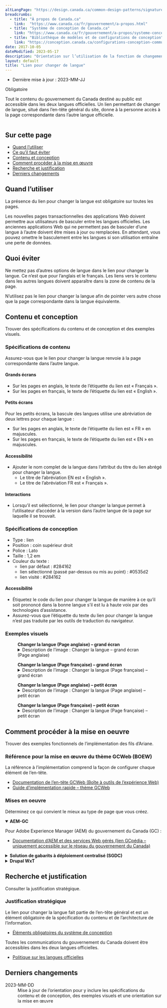 ```yaml
---
altLangPage: "https://design.canada.ca/common-design-patterns/signature.html"
breadcrumbs:
  - title: "À propos de Canada.ca"
    link:  "https://www.canada.ca/fr/gouvernement/a-propos.html"
  - title: "Système de conception de Canada.ca"
    link: "https://www.canada.ca/fr/gouvernement/a-propos/systeme-conception.html"
  - title: "Bibliothèque de modèles et de configurations de conception"
    link: "https://conception.canada.ca/configurations-conception-communes/connexion-contextuel.html"
date: 2017-10-05
dateModified: 2023-05-17
description: "Orientation sur l’utilisation de la fonction de changement de langue sur le site Canada.ca Le contenu du gouvernement du Canada est offert dans les deux langues officielles. Un lien permettant de changer de langue, situé dans l’en-tête général du site, donne à la personne accès à la page correspondante dans l’autre langue officielle."
layout: default
title: "Lien pour changer de langue"
---
```

<div class="cnt-wdth-lmtd">
  <div class="row">
    <div class="col-md-12 pull-left">
      <ul class="list-inline small mrgn-bttm-sm" id="list-inline-desktop-only">
        <li class="mrgn-rght-lg">Dernière mise à jour&nbsp;: 2023-MM-JJ</li>
      </ul>
    </div>
  </div>
  <p><span class="label label-danger">Obligatoire</span></p>
  <p>Tout le contenu du gouvernement du Canada destiné au public est accessible dans les deux langues officielles. Un lien permettant de changer de langue, situé dans l’en-tête général du site, donne à la personne accès à la page correspondante dans l’autre langue officielle.</p>
  <div class="pattern-demo mrgn-tp-lg">
    <figure class="mrgn-bttm-sm"><img src="../images/01-lang-toggle-fr.png" class="img-responsive" alt=""></figure>
  </div>
  <section>
    <h2>Sur cette page</h2>
    <ul>
      <li><a href="#quand">Quand l’utiliser</a></li>
      <li><a href="#eviter">Ce qu’il faut éviter</a></li>
      <li><a href="#contenu">Contenu et conception</a></li>
      <li><a href="#implementation">Comment procéder à la mise en œuvre</a></li>
      <li><a href="#recherche">Recherche et justification</a></li>
      <li><a href="#changements">Derniers changements</a></li>
    </ul>
  </section>
  <h2 id="quand">Quand l’utiliser</h2>
  <p>La présence du lien pour changer la langue est obligatoire sur toutes les pages.</p>
  <p>Les nouvelles pages transactionnelles des applications Web doivent permettre aux utilisateurs de basculer entre les langues officielles. Les anciennes applications Web qui ne permettent pas de basculer d’une langue à l’autre doivent être mises à jour ou remplacées. En attendant, vous pouvez omettre le basculement entre les langues si son utilisation entraîne une perte de données.</p>
  <h2 id="eviter">Quoi éviter</h2>
  <p>Ne mettez pas d’autres options de langue dans le lien pour changer la langue. Ce n’est que pour l’anglais et le français. Les liens vers le contenu dans les autres langues doivent apparaître dans la zone de contenu de la page.</p>
  <p>N’utilisez pas le lien pour changer la langue afin de pointer vers autre chose que la page correspondante dans la langue équivalente.</p>
  <h2 id="contenu">Contenu et conception</h2>
  <p>Trouver des spécifications du contenu et de conception et des exemples visuels.</p>
  <h3>Spécifications de contenu</h3>
  <p>Assurez-vous que le lien pour changer la langue renvoie à la page correspondante dans l’autre langue.</p>
  <h4>Grands écrans</h4>
  <ul>
    <li>Sur les pages en anglais, le texte de l’étiquette du lien est &laquo;&nbsp;Français&nbsp;&raquo;.</li>
    <li>Sur les pages en français, le texte de l’étiquette du lien est &laquo;&nbsp;English&nbsp;&raquo;.</li>
  </ul>
  <h4>Petits écrans</h4>
  <p>Pour les petits écrans, la bascule des langues utilise une abréviation de deux lettres pour chaque langue&nbsp;:</p>
  <ul>
    <li>Sur les pages en anglais, le texte de l’étiquette du lien est &laquo;&nbsp;FR&nbsp;&raquo; en majuscules.</li>
    <li>Sur les pages en français, le texte de l’étiquette du lien est &laquo;&nbsp;EN&nbsp;&raquo; en majuscules.</li>
  </ul>
  <h4>Accessibilité</h4>
  <ul>
    <li>Ajouter le nom complet de la langue dans l’attribut du titre du lien abrégé pour changer la langue.
      <ul>
        <li>Le titre de l’abréviation EN est &laquo;&nbsp;English&nbsp;&raquo;.</li>
        <li>Le titre de l’abréviation FR est &laquo;&nbsp;Français&nbsp;&raquo;.</li>
      </ul>
    </li>
  </ul>
  <h4>Interactions</h4>
  <ul>
    <li>Lorsqu’il est sélectionné, le lien pour changer la langue permet à l’utilisateur d’accéder à la version dans l’autre langue de la page sur laquelle il se trouvait.</li>
  </ul>
  <h3>Spécifications de conception</h3>
  <ul>
    <li>Type&nbsp;: lien</li>
    <li>Position&nbsp;: coin supérieur droit</li>
    <li>Police&nbsp;: Lato</li>
    <li>Taille&nbsp;: 1,2 em</li>
    <li>Couleur du texte&nbsp;:
      <ul>
        <li>lien par défaut&nbsp;: #284162</li>
        <li>lien sélectionné (passé par-dessus ou mis au point)&nbsp;: #0535d2</li>
        <li>lien visité&nbsp;: #284162</li>
      </ul>
    </li>
  </ul>
  <h4>Accessibilité</h4>
  <ul>
    <li>Étiquetez le code du lien pour changer la langue de manière à ce qu’il soit prononcé dans la bonne langue s’il est lu à haute voix par des technologies d’assistance.</li>
    <li>Assurez-vous que l’étiquette du texte du lien pour changer la langue n’est pas traduite par les outils de traduction du navigateur.</li>
  </ul>
  <h3>Exemples visuels</h3>
  <div class="pattern-demo mrgn-tp-lg">
    <figure>
      <figcaption><b>Changer la langue (Page anglaise) – grand écran</b></figcaption>
      <img src="../images/01-lang-toggle-en.png" class="img-responsive" alt="">
      <details class="mrgn-tp-md">
        <summary class="wb-toggle small" data-toggle="{&quot;print&quot;:&quot;on&quot;}">Description de l’image&nbsp;:  Changer la langue – grand écran (Page anglaise)</summary>
        <p class="mrgn-tp-lg">En-tête standard d’une page Canada.ca en anglais avec mise en surbrillance du mot lié Français dans le coin supérieur droit</p>
      </details>
    </figure>
  </div>
  <div class="pattern-demo mrgn-tp-lg">
    <figure>
      <figcaption><b>Changer la langue (Page française) – grand écran </b></figcaption>
      <img src="../images/01-lang-toggle-fr.png" class="img-responsive" alt="">
      <details class="mrgn-tp-md">
        <summary class="wb-toggle small" data-toggle="{&quot;print&quot;:&quot;on&quot;}">Description de l’image&nbsp;: Changer la langue (Page française) – grand écran</summary>
        <p class="mrgn-tp-lg">En-tête standard d’une page Canada.ca en français avec mise en surbrillance du mot lié English dans le coin supérieur droit </p>
      </details>
    </figure>
  </div>
  <div class="pattern-demo mrgn-tp-lg">
    <figure>
      <figcaption><b>Changer la langue (Page anglaise) – petit écran</b></figcaption>
      <img src="../images/01-lang-toggle-sm-en.png" class="img-responsive" alt="">
      <details class="mrgn-tp-md">
        <summary class="wb-toggle small" data-toggle="{&quot;print&quot;:&quot;on&quot;}">Description de l’image&nbsp;: Changer la langue (Page anglaise) – petit écran</summary>
        <p class="mrgn-tp-lg">En-tête standard d’une page Canada.ca en anglais avec mise en surbrillance de l’abréviation liée FR dans le coin supérieur droit</p>
      </details>
    </figure>
  </div>
  <div class="pattern-demo mrgn-tp-lg">
    <figure>
      <figcaption><b>Changer la langue (Page française) – petit écran</b></figcaption>
      <img src="../images/01-lang-toggle-sm-fr.png" class="img-responsive" alt="">
      <details class="mrgn-tp-md">
        <summary class="wb-toggle small" data-toggle="{&quot;print&quot;:&quot;on&quot;}">Description de l’image&nbsp;: Changer la langue (Page française) – petit écran</summary>
        <p class="mrgn-tp-lg">En-tête standard d’une page Canada.ca en anglais avec mise en surbrillance de l’abréviation liée EN dans le coin supérieur droit</p>
      </details>
    </figure>
  </div>
  <h2 id="implementation">Comment procéder à la mise en oeuvre</h2>
  <p>Trouver des exemples fonctionnels de l’implémentation des fils d’Ariane.</p>
  <h3>Référence pour la mise en œuvre du thème GCWeb (BOEW)</h3>
  <p>La référence à l’implémentation comprend la façon de configurer chaque élément de l’en-tête.</p>
  <ul>
    <li><a href="https://wet-boew.github.io/GCWeb/sites/header/header-docs-fr.html">Documentation de l’en-tête GCWeb (Boîte à outils de l’expérience Web)</a></li>
    <li><a href="https://wet-boew.github.io/GCWeb/docs/implementing-fr.html">Guide d’implémentation rapide – thème GCWeb</a></li>
  </ul>
  <h3>Mises en oeuvre</h3>
  <p>Déterminez ce qui convient le mieux au type de page que vous créez.</p>
</div>
<div class="row">
  <div class="col-md-8">
    <div class="wb-tabs mrgn-tp-lg">
      <div class="tabpanels">
        <details id="004" open="open">
          <summary><strong>AEM-GC</strong></summary>
          <p class="mrgn-tp-lg">Pour Adobe Experience Manager (AEM) du gouvernement du Canada (GC)&nbsp;:</p>
          <ul>
            <li><a href="https://www.gcpedia.gc.ca/wiki/Documentation_d%27AEM_sp%C3%A9cifique_au_GC_6.5">Documentation d’AEM et des services Web gérés (lien GCpédia – uniquement accessible sur le réseau du gouvernement du Canada)</a></li>
          </ul>
        </details>
        <details id="005">
          <summary><strong>Solution de gabarits à déploiement centralisé (SGDC)</strong></summary>
          <p class="mrgn-tp-lg">Pour la Solution de gabarits à déploiement centralisé (SGDC)&nbsp;:</p>
          <ul>
            <li><a href="https://drupalwxt.github.io/fr/">Documentation de la SGDC</a></li>
          </ul>
        </details>
        <details id="006">
          <summary><strong>Drupal WxT</strong></summary>
          <p class="mrgn-tp-lg">Pour Drupal WxT&nbsp;:</p>
          <ul>
            <li><a href="https://drupalwxt.github.io/fr/">Documentation de Drupal WxT</a></li>
          </ul>
        </details>
      </div>
    </div>
  </div>
</div>
<div class="cnt-wdth-lmtd">
  <h2 id="recherche">Recherche et justification</h2>
  <p>Consulter la justification stratégique.</p>
  <h3>Justification stratégique</h3>
  <p>Le lien pour changer la langue fait partie de l’en-tête général et est un élément obligatoire de la spécification du contenu et de l’architecture de l’information.</p>
  <ul>
    <li><a href="https://www.canada.ca/fr/secretariat-conseil-tresor/services/communications-gouvernementales/specifications-contenu-architecture-information-canada/elements-obligatoires.html">Éléments obligatoires du système de conception</a></li>
  </ul>
  <p>Toutes les communications du gouvernement du Canada doivent être accessibles dans les deux langues officielles.</p>
  <ul>
    <li><a href="https://www.tbs-sct.canada.ca/pol/doc-fra.aspx?id=26160">Politique sur les langues officielles</a></li>
  </ul>
  <h2 id="changements">Derniers changements</h2>
  <dl class="dl-horizontal">
    <dt>
      <time datetime="2023-MM-DD" class="link-muted">2023-MM-DD</time>
    </dt>
    <dd>Mise à jour de l’orientation pour y inclure les spécifications du contenu et de conception, des exemples visuels et une orientation sur la mise en œuvre</dd>
  </dl>
</div>
